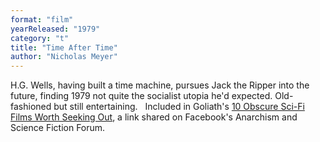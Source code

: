```yaml
---
format: "film"
yearReleased: "1979"
category: "t"
title: "Time After Time"
author: "Nicholas Meyer"
---
```

H.G. Wells, having built a time machine, pursues Jack the  Ripper into the future, finding 1979 not quite the socialist utopia he'd  expected. Old-fashioned but still entertaining.
 
Included in Goliath's <a href="http://www.goliath.com/movies/10-obscure-sci-fi-films-worth-seeking-out/"> 10 Obscure Sci-Fi Films Worth Seeking Out</a>, a link shared on  Facebook's Anarchism and Science Fiction Forum.